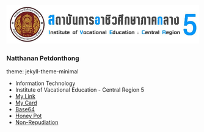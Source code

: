 ![image](img/messageImage_1698399189629.jpg)
---
### Natthanan Petdonthong
theme: jekyll-theme-minimal
- Information Technology
- Institute of Vacational Education - Central Region 5
- [My Link](HelloWorld)
- [My Card](NewYearCard)
- [Base64](Base64)
- [Honey Pot](HoneyPot)
- [Non-Repudiation](Non-Repudiation)
